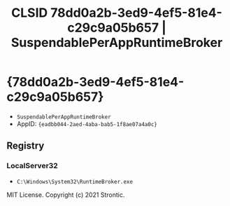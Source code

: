 ﻿---
title: "CLSID 78dd0a2b-3ed9-4ef5-81e4-c29c9a05b657 | SuspendablePerAppRuntimeBroker"
excerpt: What is COM-Object CLSID 78dd0a2b-3ed9-4ef5-81e4-c29c9a05b657?
---

# {78dd0a2b-3ed9-4ef5-81e4-c29c9a05b657}

* `SuspendablePerAppRuntimeBroker`
* AppID: `{eadbb044-2aed-4aba-bab5-1f8ae07a4a0c}`

## Registry


### LocalServer32

* `C:\Windows\System32\RuntimeBroker.exe`

MIT License. Copyright (c) 2021 Strontic.


